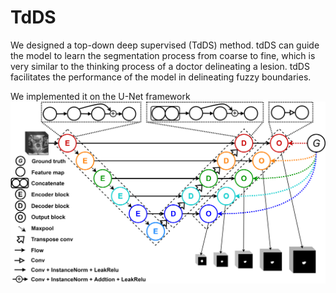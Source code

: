 # TdDS
We designed a top-down deep supervised (TdDS) method. tdDS can guide the model to learn the segmentation process from coarse to fine, which is very similar to the thinking process of a doctor delineating a lesion. tdDS facilitates the performance of the model in delineating fuzzy boundaries.

We implemented it on the U-Net framework
![](https://github.com/odindis/TdDS/blob/main/model.png)


